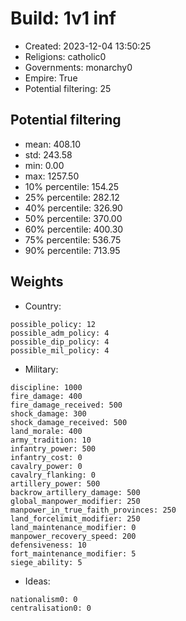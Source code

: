 
# Build: 1v1 inf

- Created: 2023-12-04 13:50:25
- Religions: catholic0
- Governments: monarchy0
- Empire: True
- Potential filtering: 25

## Potential filtering

- mean: 408.10
- std: 243.58
- min: 0.00
- max: 1257.50
- 10% percentile: 154.25
- 25% percentile: 282.12
- 40% percentile: 326.90
- 50% percentile: 370.00
- 60% percentile: 400.30
- 75% percentile: 536.75
- 90% percentile: 713.95

## Weights

- Country: 
```
possible_policy: 12
possible_adm_policy: 4
possible_dip_policy: 4
possible_mil_policy: 4

```
- Military: 
```
discipline: 1000
fire_damage: 400
fire_damage_received: 500
shock_damage: 300
shock_damage_received: 500
land_morale: 400
army_tradition: 10
infantry_power: 500
infantry_cost: 0
cavalry_power: 0
cavalry_flanking: 0
artillery_power: 500
backrow_artillery_damage: 500
global_manpower_modifier: 250
manpower_in_true_faith_provinces: 250
land_forcelimit_modifier: 250
land_maintenance_modifier: 0
manpower_recovery_speed: 200
defensiveness: 10
fort_maintenance_modifier: 5
siege_ability: 5

```
- Ideas: 
```
nationalism0: 0
centralisation0: 0

```
